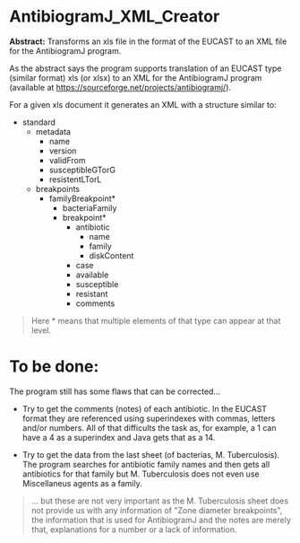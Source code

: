 # AntibiogramJ_XML_Creator

**Abstract:** Transforms an xls file in the format of the EUCAST to an XML file for the AntibiogramJ program.

As the abstract says the program supports translation of an EUCAST type (similar format) xls (or xlsx) to an XML for the AntibiogramJ program (available at https://sourceforge.net/projects/antibiogramj/).

For a given xls document it generates an XML with a structure similar to:

- standard
  - metadata
    - name
    - version
    - validFrom
    - susceptibleGTorG
    - resistentLTorL
  - breakpoints
    - familyBreakpoint*
      - bacteriaFamily
      - breakpoint*
        - antibiotic
          - name
          - family
          - diskContent
        - case
        - available
        - susceptible
        - resistant
        - comments

 > Here * means that multiple elements of that type can appear at that level.

# To be done:

The program still has some flaws that can be corrected...

- Try to get the comments (notes) of each antibiotic. In the EUCAST format they are referenced using superindexes with commas, letters and/or numbers. All of that difficults the task as, for example, a 1 can have a 4 as a superindex and Java gets that as a 14.

- Try to get the data from the last sheet (of bacterias, M. Tuberculosis). The program searches for antibiotic family names and then gets all antibiotics for that family but M. Tuberculosis does not even use Miscellaneus agents as a family. 

> ... but these are not very important as the M. Tuberculosis sheet does not provide us with any information of "Zone diameter breakpoints", the information that is used for AntibiogramJ and the notes are merely that, explanations for a number or a lack of information.
  
